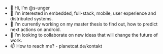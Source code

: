 - 👋 Hi, I’m @s-unger
- 👀 I’m interested in embedded, full-stack, mobile, user experience and distributed systems. 
- 🌱 I’m currently working on my master thesis to find out, how to predict next actions on android.
- 💞️ I’m looking to collaborate on new ideas that will change the future of work.
- 📫 How to reach me? - planetcat.de/kontakt

<!---
s-unger/s-unger is a ✨ special ✨ repository because its `README.md` (this file) appears on your GitHub profile.
You can click the Preview link to take a look at your changes.
--->
